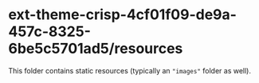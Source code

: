 # ext-theme-crisp-4cf01f09-de9a-457c-8325-6be5c5701ad5/resources

This folder contains static resources (typically an `"images"` folder as well).
